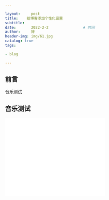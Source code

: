```yaml
---

layout:     post   				    
title:    给博客添加个性化设置		
subtitle:  
date:       2022-2-2				# 时间
author:     婷                              
header-img: img/61.jpg 	
catalog: true 						
tags:								

- blog

---
```






## 前言

音乐测试



## 音乐测试

<iframe frameborder="no" border="0" marginwidth="0" marginheight="0" width="330" height="86 "src="//music.163.com/outchain/player?type=2&id=29460213&auto=1&height=66"></iframe>



<iframe frameborder="no" border="0" marginwidth="0" marginheight="0" width=330 height=86 src="//music.163.com/outchain/player?type=2&id=212233&auto=1&height=66"></iframe>


<iframe frameborder="no" border="0" marginwidth="0" marginheight="0" width="330" height="86" src="//music.163.com/outchain/player?type=2&id=212233&auto=1&height=66"></iframe>